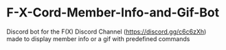# F-X-Cord-Member-Info-and-Gif-Bot
Discord bot for the F(X) Discord Channel (https://discord.gg/c6c6zXh) made to display member info or a gif with predefined commands
